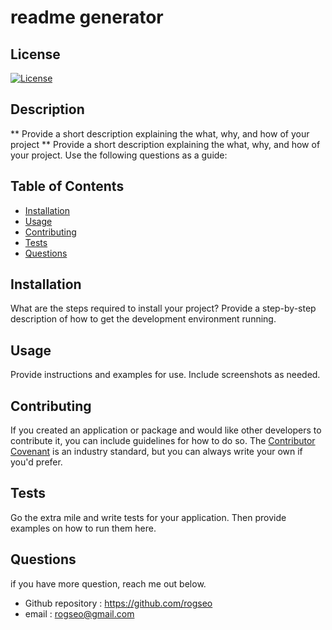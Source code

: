 
# readme generator

## License
[![License](https://img.shields.io/badge/License-Apache_2.0-blue.svg)](https://opensource.org/licenses/Apache-2.0)

## Description
** Provide a short description explaining the what, why, and how of your project **
Provide a short description explaining the what, why, and how of your project. Use the following questions as a guide:

## Table of Contents
- [Installation](#installation)
- [Usage](#usage)
- [Contributing](#contributing)
- [Tests](#tests)
- [Questions](#questions)

## Installation
What are the steps required to install your project? Provide a step-by-step description of how to get the development environment running.

## Usage
Provide instructions and examples for use. Include screenshots as needed.

## Contributing
If you created an application or package and would like other developers to contribute it, you can include guidelines for how to do so. The [Contributor Covenant](https://www.contributor-covenant.org/) is an industry standard, but you can always write your own if you'd prefer.

## Tests
Go the extra mile and write tests for your application. Then provide examples on how to run them here.

## Questions
if you have more question, reach me out below.
* Github repository : https://github.com/rogseo
* email : rogseo@gmail.com
